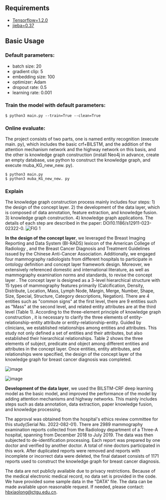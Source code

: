 ## Requirements
- [Tensorflow=1.2.0](https://github.com/tensorflow/tensorflow)
- [jieba=0.37](https://github.com/fxsjy/jieba)

## Basic Usage

### Default parameters:
- batch size: 20
- gradient clip: 5
- embedding size: 100
- optimizer: Adam
- dropout rate: 0.5
- learning rate: 0.001

### Train the model with default parameters:
```shell
$ python3 main.py --train=True --clean=True
```

### Online evaluate:
The project consists of two parts, one is named entity recognition (execute main. py), which includes the basic crf+BILSTM, and the addition of the attention mechanism network and the highway network on this basis, and the other is knowledge graph construction (install Neo4j in advance, create an empty database, use python to construct the knowledge graph, and execute muba_KG_new_new. py).
```shell
$ python3 main.py
$ python3 muba_KG_new_new. py
```

### Explain

The knowledge graph construction process mainly includes four steps: 1) the design of the concept layer. 2) the development of the data layer, which is composed of data annotation, feature extraction, and knowledge fusion. 3) knowledge graph construction. 4) knowledge graph applications. The details of each step are described in the paper: DOI10.1186/s12911-023-02322-0.
![FIG 1](https://github.com/hbxiaolong/NER-KG/assets/116270284/c4a5930c-67b6-4a0d-b278-0358571eac59)



**In the design of the concept layer**, we leveraged the Breast Imaging Reporting and Data System (BI-RADS) lexicon of the American College of Radiology , and the Breast Cancer Diagnosis and Treatment Guidelines issued by the Chinese Anti-Cancer Association. Additionally, we engaged four mammography radiologists from different hospitals to participate in ontology definition and concept layer framework design. Moreover, we extensively referenced domestic and international literature, as well as mammography examination norms and standards, to revise the concept layer .
The concept layer is designed as a 3-level hierarchical structure with 15 types of mammography features primarily (Calcification, Density, Distribute, Location, Mass, Lymph Node, Margin, Merge, Number, Shape, Size, Special, Structure, Category descriptions, Negation). There are 4 entities such as "common signs" at the first level, there are 9 entities such as "Mass" at the second level, and related entity attributes are at the third level (Table 1). According to the three-element principle of knowledge graph construction , it is necessary to clarify the three elements of entity-relationship-entity attribute or entity-relationship-entity. Guided by clinicians, we established relationships among entities and attributes. This study not only defined a set of entities and their attributes, but also established their hierarchical relationships. Table 2 shows the three elements of subject, predicate and object among different entities and attributes in the concept layer. Once entities, entity attributes, and relationships were specified, the design of the concept layer of the knowledge graph for breast cancer diagnosis was completed. 

![image](https://github.com/hbxiaolong/NER-KG/assets/116270284/4667e984-1aa5-48a8-9df5-37a792a3a71d)

![image](https://github.com/hbxiaolong/NER-KG/assets/116270284/038324d2-1dd1-4361-84d6-88bcfd418d28)

**Development of the data layer**, we used the BILSTM-CRF deep learning model as the basic model, and improved the performance of the model by adding attention mechanisms and highway networks. This mainly includes steps such as data annotation, data extraction, paper knowledge fusion, and knowledge processing.

 The approval was obtained from the hospital's ethics review committee for this study(Serial No. 2022-082-01). There are 2989 mammography examination reports collected from the Radiology department of a Three-A hospital, spanning from December 2018 to July 2019. The data was then subjected to de-identification processing. Each report was prepared by one doctor and verified by another doctor. A total of nine doctors participated in this work. After duplicated reports were removed and reports with incomplete or incorrect data were deleted, the final dataset consists of 1171 reports used to construct the knowledge graph for breast cancer diagnosis.
 
 The data are not publicly available due to privacy restrictions. Because of the medical electronic medical record, no data set is provided in the code. We have provided some sample data in the "DATA" file. The data can be made available upon reasonable request. If needed, please contact: hbxiaolong@ctgu.edu.cn.



